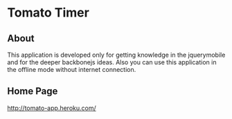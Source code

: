 Tomato Timer
===============

About
------
This application is developed only for getting knowledge in the jquerymobile and
for the deeper backbonejs ideas.
Also you can use this application in the offline mode without internet
connection.

Home Page
---------
http://tomato-app.heroku.com/

